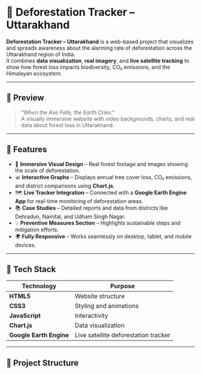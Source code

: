 # 🌿 Deforestation Tracker – Uttarakhand

**Deforestation Tracker – Uttarakhand** is a web-based project that visualizes and spreads awareness about the alarming rate of deforestation across the Uttarakhand region of India.  
It combines **data visualization**, **real imagery**, and **live satellite tracking** to show how forest loss impacts biodiversity, CO₂ emissions, and the Himalayan ecosystem.

---

## 📸 Preview
> _"When the Axe Falls, the Earth Cries."_  
A visually immersive website with video backgrounds, charts, and real data about forest loss in Uttarakhand.

---

## 🚀 Features

- 🎥 **Immersive Visual Design** – Real forest footage and images showing the scale of deforestation.  
- 📊 **Interactive Graphs** – Displays annual tree cover loss, CO₂ emissions, and district comparisons using **Chart.js**.  
- 🗺️ **Live Tracker Integration** – Connected with a **Google Earth Engine App** for real-time monitoring of deforestation areas.  
- 📚 **Case Studies** – Detailed reports and data from districts like Dehradun, Nainital, and Udham Singh Nagar.  
- 💡 **Preventive Measures Section** – Highlights sustainable steps and mitigation efforts.  
- 🌍 **Fully Responsive** – Works seamlessly on desktop, tablet, and mobile devices.

---

## 🧱 Tech Stack

| Technology | Purpose |
|-------------|----------|
| **HTML5** | Website structure |
| **CSS3** | Styling and animations |
| **JavaScript** | Interactivity |
| **Chart.js** | Data visualization |
| **Google Earth Engine** | Live satellite deforestation tracker |

---

## 📂 Project Structure

